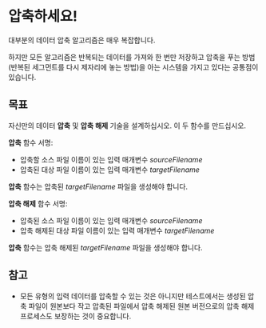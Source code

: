 # 압축하세요!

대부분의 데이터 압축 알고리즘은 매우 복잡합니다.

하지만 모든 알고리즘은 반복되는 데이터를 가져와 한 번만 저장하고 압축을 푸는 방법(반복된 세그먼트를 다시 제자리에 놓는 방법)을 아는 시스템을 가지고 있다는 공통점이 있습니다.

## 목표
자신만의 데이터 **압축** 및 **압축 해제** 기술을 설계하십시오. 이 두 함수를 만드십시오.

**압축** 함수 서명:
- 압축할 소스 파일 이름이 있는 입력 매개변수 _sourceFilename_
- 압축된 대상 파일 이름이 있는 입력 매개변수 _targetFilename_

**압축** 함수는 압축된 _targetFilename_ 파일을 생성해야 합니다.

**압축 해제** 함수 서명:
- 압축된 소스 파일 이름이 있는 입력 매개변수 _sourceFilename_
- 압축 해제된 대상 파일 이름이 있는 입력 매개변수 _targetFilename_

**압축** 함수는 압축 해제된 _targetFilename_ 파일을 생성해야 합니다.

## 참고
- 모든 유형의 입력 데이터를 압축할 수 있는 것은 아니지만 테스트에서는 생성된 압축 파일이 원본보다 작고 압축된 파일에서 압축 해제된 원본 버전으로의 압축 해제 프로세스도 보장하는 것이 중요합니다.